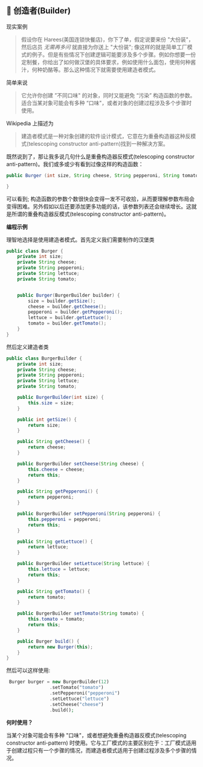 👷 创造者(Builder)
--------------------------------------------

现实案例
> 假设你在 Harees(美国连锁快餐店)，你下了单，假定说要来份 "大份装"，然后店员 *无需再多问* 就直接为你送上 "大份装"; 像这样的就是简单工厂模式的例子。但是有些情况下创建逻辑可能要涉及多个步骤。例如你想要一份定制餐，你给出了如何做汉堡的具体要求，例如使用什么面包，使用何种酱汁，何种奶酪等。那么这种情况下就需要使用建造者模式。

简单来说
> 它允许你创建 ”不同口味" 的对象，同时又能避免 “污染” 构造函数的参数。适合当某对象可能会有多种 “口味"，或者对象的创建过程涉及多个步骤时使用。
 
Wikipedia 上描述为
> 建造者模式是一种对象创建的软件设计模式，它意在为重叠构造器这种反模式(telescoping constructor anti-pattern)找到一种解决方案。

既然说到了，那让我多说几句什么是重叠构造器反模式(telescoping constructor anti-pattern)。我们或多或少有看到过像这样的构造函数：
 
```java
public Burger (int size, String cheese, String pepperoni, String tomato, String lettuce) {

}
```

可以看到; 构造函数的参数个数很快会变得一发不可收拾，从而要理解参数布局会变得困难。另外假如以后还要添加更多功能的话，该参数列表还会继续增长。这就是所谓的重叠构造器反模式(telescoping constructor anti-pattern)。

**编程示例**

理智地选择是使用建造者模式。首先定义我们需要制作的汉堡类

```java
public class Burger {
    private int size;
    private String cheese;
    private String pepperoni;
    private String lettuce;
    private String tomato;


    public Burger(BurgerBuilder builder) {
        size = builder.getSize();
        cheese = builder.getCheese();
        pepperoni = builder.getPepperoni();
        lettuce = builder.getLettuce();
        tomato = builder.getTomato();
    }
}
```

然后定义建造者类

```java
public class BurgerBuilder {
    private int size;
    private String cheese;
    private String pepperoni;
    private String lettuce;
    private String tomato;

    public BurgerBuilder(int size) {
        this.size = size;
    }

    public int getSize() {
        return size;
    }

    public String getCheese() {
        return cheese;
    }

    public BurgerBuilder setCheese(String cheese) {
        this.cheese = cheese;
        return this;
    }

    public String getPepperoni() {
        return pepperoni;
    }

    public BurgerBuilder setPepperoni(String pepperoni) {
        this.pepperoni = pepperoni;
        return this;
    }

    public String getLettuce() {
        return lettuce;
    }

    public BurgerBuilder setLettuce(String lettuce) {
        this.lettuce = lettuce;
        return this;
    }

    public String getTomato() {
        return tomato;
    }

    public BurgerBuilder setTomato(String tomato) {
        this.tomato = tomato;
        return this;
    }

    public Burger build() {
        return new Burger(this);
    }
}
```

然后可以这样使用:

```php
 Burger burger = new BurgerBuilder(12)
                .setTomato("tomato")
                .setPepperoni("pepperoni")
                .setLettuce("lettuce")
                .setCheese("cheese")
                .build();
```

**何时使用？**

当某个对象可能会有多种 "口味"，或者想避免重叠构造器反模式(telescoping constructor anti-pattern) 时使用。它与工厂模式的主要区别在于：工厂模式适用于创建过程只有一个步骤的情况，而建造者模式适用于创建过程涉及多个步骤的情况。
